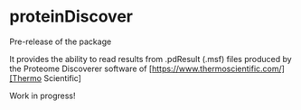 # proteinDiscover

Pre-release of the package

It provides the ability to read results from .pdResult (.msf) files produced by the Proteome Discoverer software of [https://www.thermoscientific.com/][Thermo Scientific]

Work in progress!
